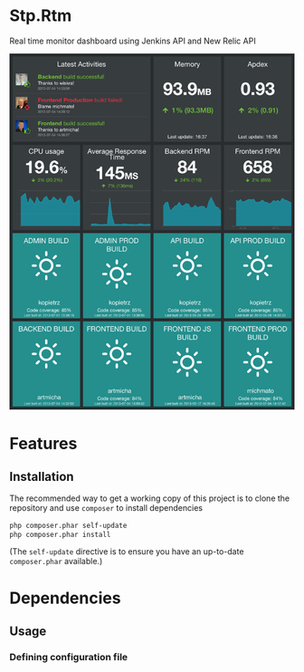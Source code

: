 Stp.Rtm
=======

Real time monitor dashboard using Jenkins API and New Relic API

![ScreenShot](screenshot.png "Dashboard")

Features
========


Installation
------------
The recommended way to get a working copy of this project is to clone the repository
and use `composer` to install dependencies

    php composer.phar self-update
    php composer.phar install

(The `self-update` directive is to ensure you have an up-to-date `composer.phar`
available.)


Dependencies
============



Usage
-----

### Defining configuration file
